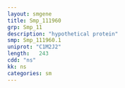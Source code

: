 ```yaml
---
layout: smgene
title: Smp_111960
grp: Smp_11
description: "hypothetical protein"
smp: Smp_111960.1
uniprot: "C1M2J2"
length:   243
cdd: "ns"
kk: ns
categories: sm
---
```

